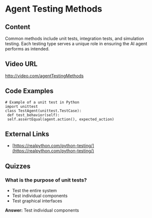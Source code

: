 # Agent Testing Methods

## Content

Common methods include unit tests, integration tests, and simulation testing. Each testing type serves a unique role in ensuring the AI agent performs as intended.

## Video URL

http://video.com/agentTestingMethods

## Code Examples

```
# Example of a unit test in Python
import unittest
class TestAgent(unittest.TestCase):
 def test_behavior(self):
 self.assertEqual(agent.action(), expected_action)
```

## External Links

- [https://realpython.com/python-testing/](https://realpython.com/python-testing/)

## Quizzes

### What is the purpose of unit tests?

- Test the entire system
- Test individual components
- Test graphical interfaces

**Answer:** Test individual components